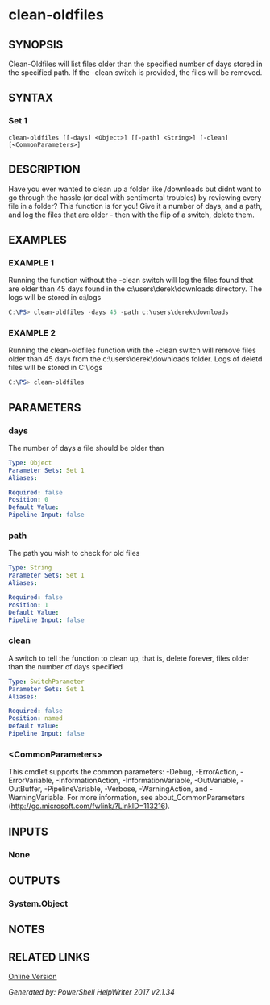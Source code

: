 ﻿# clean-oldfiles

## SYNOPSIS
Clean-Oldfiles will list files older than the specified number of days stored in the specified path. If the -clean switch is provided, the files will be removed.

## SYNTAX

### Set 1
```
clean-oldfiles [[-days] <Object>] [[-path] <String>] [-clean] [<CommonParameters>]
```

## DESCRIPTION
Have you ever wanted to clean up a folder like /downloads but didnt want to go through the hassle (or deal with sentimental troubles) by reviewing every file in a folder? This function is for you! Give it a number of days, and a path, and log the files that are older -  then with the flip of a switch, delete them.

## EXAMPLES

### EXAMPLE 1
Running the function without the -clean switch will log the files found that are older than 45 days found in the c:\\users\\derek\\downloads directory. The logs will be stored in c:\\logs
```powershell
C:\PS> clean-oldfiles -days 45 -path c:\users\derek\downloads
```

### EXAMPLE 2
Running the clean-oldfiles function with the -clean switch will remove files older than 45 days from the c:\\users\\derek\\downloads folder. Logs of deletd files will be stored in C:\\logs
```powershell
C:\PS> clean-oldfiles
```

## PARAMETERS

### days
The number of days a file should be older than

```yaml
Type: Object
Parameter Sets: Set 1
Aliases: 

Required: false
Position: 0
Default Value: 
Pipeline Input: false
```

### path
The path you wish to check for old files

```yaml
Type: String
Parameter Sets: Set 1
Aliases: 

Required: false
Position: 1
Default Value: 
Pipeline Input: false
```

### clean
A switch to tell the function to clean up, that is, delete forever, files older than the number of days specified

```yaml
Type: SwitchParameter
Parameter Sets: Set 1
Aliases: 

Required: false
Position: named
Default Value: 
Pipeline Input: false
```

### \<CommonParameters\>
This cmdlet supports the common parameters: -Debug, -ErrorAction, -ErrorVariable, -InformationAction, -InformationVariable, -OutVariable, -OutBuffer, -PipelineVariable, -Verbose, -WarningAction, and -WarningVariable. For more information, see about_CommonParameters (http://go.microsoft.com/fwlink/?LinkID=113216).

## INPUTS

### None


## OUTPUTS

### System.Object


## NOTES

## RELATED LINKS

[Online Version](https://github.com/derekschauland/DSDiskMaintenance/blob/master/en-US/clean-oldfiles.md)


*Generated by: PowerShell HelpWriter 2017 v2.1.34*
